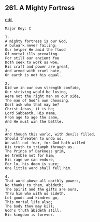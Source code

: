 
## 261.  A Mighty Fortress
[edit](https://docs.google.com/document/d/1woj1xFD2JSb1mLz6HThDHILPkOlxxvQ3/edit?mode=html)



    Major Key: C

    1.
    A mighty fortress is our God,
    A bulwark never failing;
    Our helper He amid the flood
    Of mortal ills prevaling.
    For still our ancient foe
    Doth seek to work us woe;
    His craft and power are great,
    And armed with cruel hate,
    On earth is not his equal.

    2.
    Did we in our own strength confide,
    Our striving would be losing,
    Were not the right man on our side,
    The man of God's own choosing.
    Dost ask who that may be?
    Christ Jesus, it is he;
    Lord Sabbaoth, His name,
    From age to age the same,
    And He must win the battle.

    3.
    And though this world, with devils filled,
    Should threaten to undo us,
    We will not fear, for God hath willed
    His truth to triumph through us.
    The Prince of Darkness grim,
    We tremble not for him;
    His rage we can endure,
    For lo, his doom is sure;
    One little word shall fell him.

    4.
    That word above all earthly powers,
    No thanks to them, abideth;
    The Spirit and the gifts are ours,
    Thru him who with us sideth.
    Let goods and kindred go,
    This mortal life also;
    The body they may kill;
    God's truth abideth still;
    His kingdom is forever.

